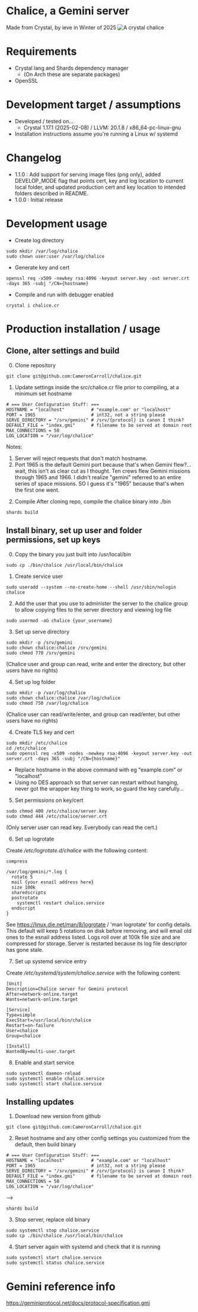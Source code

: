 # Chalice, a Gemini server
Made from Crystal, by ieve in Winter of 2025
![A crystal chalice](logo.png)

# Requirements
* Crystal lang and Shards dependency manager
  - (On Arch these are separate packages)
* OpenSSL

# Development target / assumptions
* Developed / tested on...
  - Crystal 1.17.1 (2025-02-08) / LLVM: 20.1.8 / x86_64-pc-linux-gnu
* Installation instructions assume you're running a Linux w/ systemd

# Changelog
* 1.1.0 : Add support for serving image files (png only), added DEVELOP_MODE flag that points cert, key and log location to current local folder, and updated production cert and key location to intended folders described in README.
* 1.0.0 : Initial release

# Development usage
* Create log directory
```
sudo mkdir /var/log/chalice
sudo chown user:user /var/log/chalice
```
* Generate key and cert
```
openssl req -x509 -newkey rsa:4096 -keyout server.key -out server.crt -days 365 -subj "/CN={hostname}
```
* Compile and run with debugger enabled
```
crystal i chalice.cr
```

# Production installation / usage
## Clone, alter settings and build

0. Clone repository
```
git clone git@github.com:CameronCarroll/chalice.git
```

1. Update settings inside the src/chalice.cr file prior to compiling, at a minimum set hostname
```
# === User Configuration Stuff: ===
HOSTNAME = "localhost"          # "example.com" or "localhost"
PORT = 1965                     # int32, not a string please
SERVE_DIRECTORY = "/srv/gemini" # /srv/{protocol} is canon I think?
DEFAULT_FILE = "index.gmi"      # filename to be served at domain root
MAX_CONNECTIONS = 50
LOG_LOCATION = "/var/log/chalice"
```
Notes:
1) Server will reject requests that don't match hostname.
2) Port 1965 is the default Gemini port because that's when Gemini flew?... wait, this isn't as clear cut as I thought. Ten crews flew Gemini missions through 1965 and 1966. I didn't realize "gemini" referred to an entire series of space missions. SO I guess it's "1965" because that's when the first one went.

2. Compile
After cloning repo, compile the chalice binary into ./bin
```
shards build
```

## Install binary, set up user and folder permissions, set up keys
0. Copy the binary you just built into /usr/local/bin
```
sudo cp ./bin/chalice /usr/local/bin/chalice
```

1. Create service user
```
sudo useradd --system --no-create-home --shell /usr/sbin/nologin chalice
```

2. Add the user that you use to administer the server to the chalice group to allow copying files to the server directory and viewing log file
```
sudo usermod -aG chalice {your_username}
```

3. Set up serve directory
```
sudo mkdir -p /srv/gemini
sudo chown chalice:chalice /srv/gemini
sudo chmod 770 /srv/gemini
```
(Chalice user and group can read, write and enter the directory, but other users have no rights)

4. Set up log folder
```
sudo mkdir -p /var/log/chalice
sudo chown chalice:chalice /var/log/chalice
sudo chmod 750 /var/log/chalice
```
(Chalice user can read/write/enter, and group can read/enter, but other users have no rights)

4. Create TLS key and cert
```
sudo mkdir /etc/chalice
cd /etc/chalice
sudo openssl req -x509 -nodes -newkey rsa:4096 -keyout server.key -out server.crt -days 365 -subj "/CN={hostname}"
```
* Replace hostname in the above command with eg "example.com" or "localhost"
* Using no DES approach so that server can restart without hanging, never got the wrapper key thing to work, so guard the key carefully...


5. Set permissions on key/cert
```
sudo chmod 400 /etc/chalice/server.key
sudo chmod 444 /etc/chalice/server.crt
```
(Only server user can read key. Everybody can read the cert.)

6. Set up logrotate

Create */etc/logrotate.d/chalice* with the following content:
```
compress

/var/log/gemini/*.log {
  rotate 5
  mail {your esnail address here}
  size 100k
  sharedscripts
  postrotate
    systemctl restart chalice.service
  endscript
}
```
See https://linux.die.net/man/8/logrotate / 'man logrotate' for config details. This default will keep 5 rotations on disk before removing, and will email old ones to the esnail address listed. Logs roll over at 100k file size and are compressed for storage. Server is restarted because its log file descriptor has gone stale.

7. Set up systemd service entry

Create */etc/systemd/system/chalice.service* with the following content:
```
[Unit]
Description=Chalice server for Gemini protocol
After=network-online.target
Wants=network-online.target

[Service]
Type=simple
ExecStart=/usr/local/bin/chalice
Restart=on-failure
User=chalice
Group=chalice

[Install]
WantedBy=multi-user.target
```

8. Enable and start service
```
sudo systemctl daemon-reload
sudo systemctl enable chalice.service
sudo systemctl start chalice.service
```

## Installing updates
1. Download new version from github
```
git clone git@github.com:CameronCarroll/chalice.git
```

2. Reset hostname and any other config settings you customized from the default, then build binary
```
# === User Configuration Stuff: ===
HOSTNAME = "localhost"          # "example.com" or "localhost"
PORT = 1965                     # int32, not a string please
SERVE_DIRECTORY = "/srv/gemini" # /srv/{protocol} is canon I think?
DEFAULT_FILE = "index.gmi"      # filename to be served at domain root
MAX_CONNECTIONS = 50
LOG_LOCATION = "/var/log/chalice"
```

-->

```
shards build
```

3. Stop server, replace old binary
```
sudo systemctl stop chalice.service
sudo cp ./bin/chalice /usr/local/bin/chalice
```

4. Start server again with systemd and check that it is running
```
sudo systemctl start chalice.service
sudo systemctl status chalice.service
```

# Gemini reference info
https://geminiprotocol.net/docs/protocol-specification.gmi
